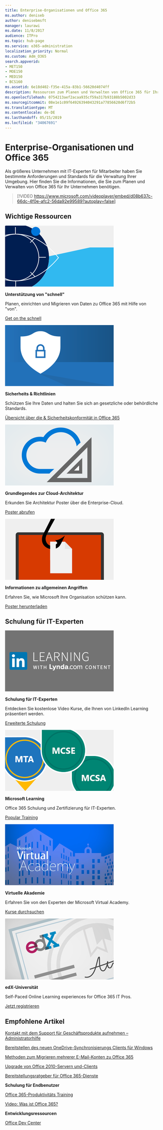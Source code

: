 ```yaml
---
title: Enterprise-Organisationen und Office 365
ms.author: deniseb
author: denisebmsft
manager: laurawi
ms.date: 11/8/2017
audience: ITPro
ms.topic: hub-page
ms.service: o365-administration
localization_priority: Normal
ms.custom: Adm_O365
search.appverid:
- MET150
- MOE150
- MED150
- BCS160
ms.assetid: 6e18d402-f35e-415a-83b1-56620d4074ff
description: Ressourcen zum Planen und Verwalten von Office 365 für Ihre Unternehmensorganisation.
ms.openlocfilehash: 0754213aef2acaa935cf59a317b93188b5002d33
ms.sourcegitcommit: 08e1e1c09f64926394043291a77856620d6f72b5
ms.translationtype: MT
ms.contentlocale: de-DE
ms.lasthandoff: 05/15/2019
ms.locfileid: "34067691"
---
```

# <a name="enterprise-organizations-and-office-365"></a>Enterprise-Organisationen und Office 365

Als größeres Unternehmen mit IT-Experten für Mitarbeiter haben Sie bestimmte Anforderungen und Standards für die Verwaltung Ihrer Umgebung. Hier finden Sie die Informationen, die Sie zum Planen und Verwalten von Office 365 für Ihr Unternehmen benötigen.
  

> [!VIDEO https://www.microsoft.com/videoplayer/embed/d08b637c-66dc-4f0e-afc2-56da92e99589?autoplay=false]
  
## <a name="key-resources"></a>Wichtige Ressourcen

![Augensymbol für die Bildverarbeitung](media/263443cf-d8bd-460b-ac46-a08323551f3f.png)
  
 **Unterstützung von "schnell"**
  
Planen, einrichten und Migrieren von Daten zu Office 365 mit Hilfe von "von".
  
[Get on the schnell](https://go.microsoft.com/fwlink/?linkid=238431)
  
![Sicherheits-und Konformitäts Symbole](media/f96c2cdf-d151-4f44-bb11-20bb7f366a21.png)
  
 **Sicherheits &amp; Richtlinien**
  
Schützen Sie Ihre Daten und halten Sie sich an gesetzliche oder behördliche Standards.
  
[Übersicht über die &amp; Sicherheitskonformität in Office 365](https://support.office.com/article/dcb83b2c-ac66-4ced-925d-50eb9698a0b2)
  
![Cloud-und Architektur Symbole](media/2850ac8d-4c99-4825-869e-83724c4ef54e.png)
  
 **Grundlegendes zur Cloud-Architektur**
  
Erkunden Sie Architektur Poster über die Enterprise-Cloud.
  
[Poster abrufen](https://aka.ms/cloudarch)
  
[![Ein Fish Hook Hängenbleiben eines Dokuments auf einem Bildschirm (Phishing-Angriff)](media/dc32a996-623a-400c-9b7a-ed1b89a56948.png)](https://aka.ms/commonattacks)
  
 **Informationen zu allgemeinen Angriffen**
  
Erfahren Sie, wie Microsoft Ihre Organisation schützen kann.
  
[Poster herunterladen](https://aka.ms/commonattacks)
  
## <a name="training-for-it-pros"></a>Schulung für IT-Experten

![IT pro-Schulung von LinkedIn Learning](media/b951eac7-9d99-42b5-86a3-3058a6445077.png)
  
 **Schulung für IT-Experten**
  
Entdecken Sie ﻿kostenlose Video Kurse, die Ihnen von LinkedIn Learning präsentiert werden.
  
[Erweiterte Schulung](https://support.office.com/article/68cc9b95-0bdc-491e-a81f-ee70b3ec63c5.aspx)
  
![Microsoft Learning-Zertifizierungen: MTA, MCSE, MCSA](media/8eab3b6a-5aff-423c-9c57-fd078fdebca8.png)
  
 **Microsoft Learning**
  
Office 365 Schulung und Zertifizierung für IT-Experten.
  
[Popular Training](https://go.microsoft.com/fwlink/?linkid=826247)
  
![Microsoft Virtual Academy](media/1bced083-acd6-4705-9f22-22009166a5d7.png)
  
 **Virtuelle Akademie**
  
Erfahren Sie von den Experten der Microsoft Virtual Academy.
  
[Kurse durchsuchen](https://go.microsoft.com/fwlink/?linkid=826248)
  
![edX Universitäts Zertifikat](media/c52ff863-94fa-4d6e-b91f-f9057956a7b0.png)
  
 **edX-Universität**
  
Self-Paced Online Learning experiences for Office 365 IT Pros.
  
[Jetzt registrieren](https://go.microsoft.com/fwlink/?linkid=852994)
  
## <a name="featured-articles"></a>Empfohlene Artikel

[Kontakt mit dem Support für Geschäftsprodukte aufnehmen – Administratorhilfe](https://support.office.com/article/32a17ca7-6fa0-4870-8a8d-e25ba4ccfd4b)
  
[Bereitstellen des neuen OneDrive-Synchronisierungs Clients für Windows](https://support.office.com/article/3f3a511c-30c6-404a-98bf-76f95c519668)
  
[Methoden zum Migrieren mehrerer E-Mail-Konten zu Office 365](https://support.office.com/article/0a4913fe-60fb-498f-9155-a86516418842)
  
[Upgrade von Office 2010-Servern und-Clients](upgrade-from-office-2010-servers-and-products.md)
  
[Bereitstellungsratgeber für Office 365-Dienste](deployment-advisors-for-office-365.md)
  
 **Schulung für Endbenutzer**
  
[Office 365-Produktivitäts Training](https://support.office.com/article/af07cb6b-980d-4f33-8599-322582767408)
  
[Video: Was ist Office 365?](https://support.office.com/article/847caf12-2589-452c-8aca-1c009797678b)
  
 **Entwicklungsressourcen**
  
[Office Dev Center](https://go.microsoft.com/fwlink/?linkid=615418)
  

